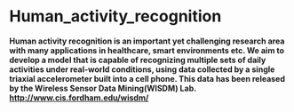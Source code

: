 # Human_activity_recognition

<b> Human activity recognition is an important yet challenging research area with many applications in healthcare, smart environments etc.
We aim to develop a model that is capable of recognizing multiple sets of daily activities under real-world conditions, using data collected by a single triaxial accelerometer built into a cell phone.
This data has been released by the Wireless Sensor Data Mining(WISDM) Lab. <http://www.cis.fordham.edu/wisdm/>

